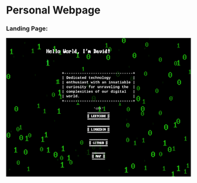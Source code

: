 # Personal Webpage

### Landing Page:
<div align="center">
  <a href="https://dapetri.com">
    <img src=".assets/dapetri-screenshot.png" alt="PDF preview">
  </a>
</div>
